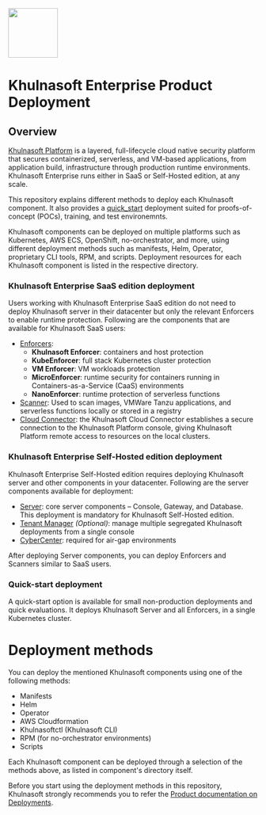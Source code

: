 <img src="https://avatars3.githubusercontent.com/u/43526139?s=200&v=4" height="100" width="100" />

# Khulnasoft Enterprise Product Deployment

## Overview

[Khulnasoft Platform](https://www.khulnasoft.com/khulnasoft-cloud-native-security-platform/) is a layered, full-lifecycle cloud native security platform that secures containerized, serverless, and VM-based applications, from application build, infrastructure through production runtime environments. Khulnasoft Enterprise runs either in SaaS or Self-Hosted edition, at any scale.

 This repository explains different methods to deploy each Khulnasoft component. It also provides a [quick_start](./quick_start) deployment suited for proofs-of-concept (POCs), training, and test environemnts.

 Khulnasoft components can be deployed on multiple platforms such as Kubernetes, AWS ECS, OpenShift, no-orchestrator, and more, using different deployment methods such as manifests, Helm, Operator, proprietary CLI tools, RPM, and scripts. Deployment resources for each Khulnasoft component is listed in the respective directory.

### Khulnasoft Enterprise SaaS edition deployment

Users working with Khulnasoft Enterprise SaaS edition do not need to deploy Khulnasoft server in their datacenter but only the relevant Enforcers to enable runtime protection. Following are the components that are available for Khulnasoft SaaS users:
* [Enforcers](./enforcers):  
  * **Khulnasoft Enforcer**: containers and host protection
  * **KubeEnforcer**: full stack Kubernetes cluster protection 
  * **VM Enforcer**: VM workloads protection
  * **MicroEnforcer**: runtime security for containers running in Containers-as-a-Service (CaaS) environments
  * **NanoEnforcer**: runtime protection of serverless functions
* [Scanner](./scanner): Used to scan images, VMWare Tanzu applications, and serverless functions locally or stored in a registry
* [Cloud Connector](./cloud_connector): the Khulnasoft Cloud Connector establishes a secure connection to the Khulnasoft Platform console, giving Khulnasoft Platform remote access to resources on the local clusters.


### Khulnasoft Enterprise Self-Hosted edition deployment

Khulnasoft Enterprise Self-Hosted edition requires deploying Khulnasoft server and other components in your datacenter. Following are the server components available for deployment:
*  [Server](./server): core server components – Console, Gateway, and Database. This deployment is mandatory for Khulnasoft Self-Hosted edition. 
*  [Tenant Manager](./tenant_manager) *(Optional)*: manage multiple segregated Khulnasoft deployments from a single console
*  [CyberCenter](./cyber_center): required for air-gap environments

After deploying Server components, you can deploy Enforcers and Scanners similar to SaaS users.

### Quick-start deployment

A quick-start option is available for small non-production deployments and quick evaluations. It deploys Khulnasoft Server and all Enforcers, in a single Kubernetes cluster.

# Deployment methods

You can deploy the mentioned Khulnasoft components using one of the following methods:
* Manifests
* Helm
* Operator
* AWS Cloudformation
* Khulnasoftctl (Khulnasoft CLI)
* RPM (for no-orchestrator environments)
* Scripts

Each Khulnasoft component can be deployed through a selection of the methods above, as listed in component's directory itself.

Before you start using the deployment methods in this repository, Khulnasoft strongly recommends you to refer the [Product documentation on Deployments](https://docs.khulnasoft.com/docs/deployment-overview).
